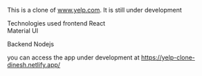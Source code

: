 This is a clone of www.yelp.com. It is still under development

Technologies used
frontend
    React  
    Material UI

Backend
    Nodejs
    
you can access the app under development at
https://yelp-clone-dinesh.netlify.app/